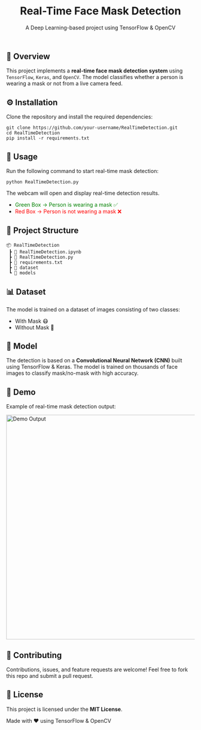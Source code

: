<!DOCTYPE html>
<html lang="en">
<head>
  <meta charset="UTF-8">
  <meta name="viewport" content="width=device-width, initial-scale=1.0">
</head>
<body>

<header>
  <h1>Real-Time Face Mask Detection</h1>
  <p>A Deep Learning-based project using TensorFlow & OpenCV</p>
</header>

<main>

  <section class="section">
    <h2>📌 Overview</h2>
    <p>
      This project implements a <strong>real-time face mask detection system</strong> 
      using <code>TensorFlow</code>, <code>Keras</code>, and <code>OpenCV</code>. 
      The model classifies whether a person is wearing a mask or not from a live camera feed.
    </p>
  </section>

  <section class="section">
    <h2>⚙️ Installation</h2>
    <p>Clone the repository and install the required dependencies:</p>
    <pre><code>git clone https://github.com/your-username/RealTimeDetection.git
cd RealTimeDetection
pip install -r requirements.txt
</code></pre>
  </section>

  <section class="section">
    <h2>🚀 Usage</h2>
    <p>Run the following command to start real-time mask detection:</p>
    <pre><code>python RealTimeDetection.py</code></pre>
    <p>
      The webcam will open and display real-time detection results.
      <ul>
        <li><span style="color: green;">Green Box → Person is wearing a mask ✅</span></li>
        <li><span style="color: red;">Red Box → Person is not wearing a mask ❌</span></li>
      </ul>
    </p>
  </section>

  <section class="section">
    <h2>📂 Project Structure</h2>
    <pre><code>📦 RealTimeDetection
 ┣ 📜 RealTimeDetection.ipynb
 ┣ 📜 RealTimeDetection.py
 ┣ 📜 requirements.txt
 ┣ 📂 dataset
 ┗ 📂 models
</code></pre>
  </section>

  <section class="section">
    <h2>📊 Dataset</h2>
    <p>
      The model is trained on a dataset of images consisting of two classes:
    </p>
    <ul>
      <li>With Mask 😷</li>
      <li>Without Mask 🙂</li>
    </ul>
  </section>

  <section class="section">
    <h2>🧠 Model</h2>
    <p>
      The detection is based on a <strong>Convolutional Neural Network (CNN)</strong> 
      built using TensorFlow & Keras. The model is trained on thousands of face images to 
      classify mask/no-mask with high accuracy.
    </p>
  </section>

  <section class="section">
    <h2>📸 Demo</h2>
    <p>
      Example of real-time mask detection output:
    </p>
    <img src="demo.png" alt="Demo Output" width="600">
  </section>

  <section class="section">
    <h2>🤝 Contributing</h2>
    <p>
      Contributions, issues, and feature requests are welcome!  
      Feel free to fork this repo and submit a pull request.
    </p>
  </section>

  <section class="section">
    <h2>📜 License</h2>
    <p>
      This project is licensed under the <strong>MIT License</strong>.
    </p>
  </section>

</main>

<footer>
  <p>Made with ❤️ using TensorFlow & OpenCV</p>
</footer>

</body>
</html>
